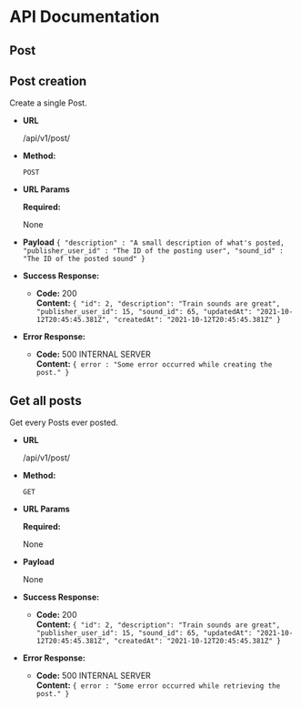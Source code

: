 # API Documentation

## Post

**Post creation**
----
  Create a single Post.

* **URL**

  /api/v1/post/

* **Method:**

  `POST`
  
*  **URL Params**

   **Required:**
 
   None

* **Payload**
  `{ "description" : "A small description of what's posted, "publisher_user_id" : "The ID of the posting user", "sound_id" : "The ID of the posted sound" }`

* **Success Response:**

  * **Code:** 200 <br />
    **Content:** `{
    "id": 2,
    "description": "Train sounds are great",
    "publisher_user_id": 15,
    "sound_id": 65,
    "updatedAt": "2021-10-12T20:45:45.381Z",
    "createdAt": "2021-10-12T20:45:45.381Z"
    }`
 
* **Error Response:**

  * **Code:** 500 INTERNAL SERVER <br />
    **Content:** `{ error : "Some error occurred while creating the post." }`

**Get all posts**
----
  Get every Posts ever posted.

* **URL**

  /api/v1/post/

* **Method:**

  `GET`
  
*  **URL Params**

   **Required:**
 
   None

* **Payload**
  
  None

* **Success Response:**

  * **Code:** 200 <br />
    **Content:** `{
    "id": 2,
    "description": "Train sounds are great",
    "publisher_user_id": 15,
    "sound_id": 65,
    "updatedAt": "2021-10-12T20:45:45.381Z",
    "createdAt": "2021-10-12T20:45:45.381Z"
    }`
 
* **Error Response:**

  * **Code:** 500 INTERNAL SERVER <br />
    **Content:** `{ error : "Some error occurred while retrieving the post." }`
